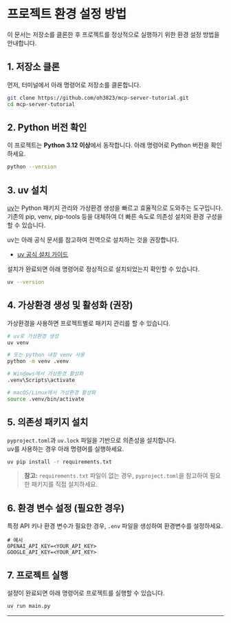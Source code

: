 # 프로젝트 환경 설정 방법

이 문서는 저장소를 클론한 후 프로젝트를 정상적으로 실행하기 위한 환경 설정 방법을 안내합니다.

## 1. 저장소 클론

먼저, 터미널에서 아래 명령어로 저장소를 클론합니다.

```bash
git clone https://github.com/oh3823/mcp-server-tutorial.git
cd mcp-server-tutorial
```

## 2. Python 버전 확인

이 프로젝트는 **Python 3.12 이상**에서 동작합니다. 아래 명령어로 Python 버전을 확인하세요.

```bash
python --version
```

## 3. uv 설치

[uv](https://github.com/astral-sh/uv)는 Python 패키지 관리와 가상환경 생성을 빠르고 효율적으로 도와주는 도구입니다. 기존의 pip, venv, pip-tools 등을 대체하여 더
빠른 속도로 의존성 설치와 환경 구성을 할 수 있습니다.

uv는 아래 공식 문서를 참고하여 전역으로 설치하는 것을 권장합니다.

- [uv 공식 설치 가이드](https://docs.astral.sh/uv/getting-started/installation/)

설치가 완료되면 아래 명령어로 정상적으로 설치되었는지 확인할 수 있습니다.

```bash
uv --version
```

## 4. 가상환경 생성 및 활성화 (권장)

가상환경을 사용하면 프로젝트별로 패키지 관리를 할 수 있습니다.

```bash
# uv로 가상환경 생성
uv venv

# 또는 python 내장 venv 사용
python -m venv .venv

# Windows에서 가상환경 활성화
.venv\Scripts\activate

# macOS/Linux에서 가상환경 활성화
source .venv/bin/activate
```

## 5. 의존성 패키지 설치

`pyproject.toml`과 `uv.lock` 파일을 기반으로 의존성을 설치합니다.  
uv를 사용하는 경우 아래 명령어를 실행하세요.

```bash
uv pip install -r requirements.txt
```

> **참고:** `requirements.txt` 파일이 없는 경우, `pyproject.toml`을 참고하여 필요한 패키지를 직접 설치하세요.

## 6. 환경 변수 설정 (필요한 경우)

특정 API 키나 환경 변수가 필요한 경우, `.env` 파일을 생성하여 환경변수를 설정하세요.

```env
# 예시
OPENAI_API_KEY=<YOUR_API_KEY>
GOOGLE_API_KEY=<YOUR_API_KEY>
```

## 7. 프로젝트 실행

설정이 완료되면 아래 명령어로 프로젝트를 실행할 수 있습니다.

```bash
uv run main.py
```

---
